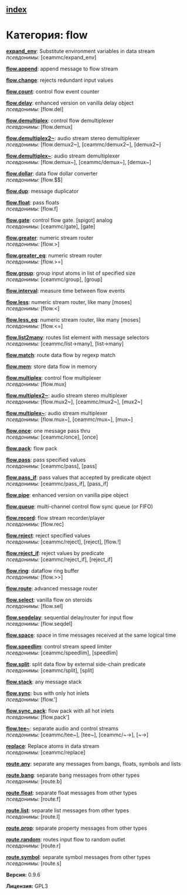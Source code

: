 [index](index.html) 
---

# Категория: flow




[**expand_env**](expand_env.html): Substitute environment variables in data stream <br>
_псевдонимы:_ \[ceammc/expand_env\]


[**flow.append**](flow.append.html): append message to flow stream 

[**flow.change**](flow.change.html): rejects redundant input values 

[**flow.count**](flow.count.html): control flow event counter 

[**flow.delay**](flow.delay.html): enhanced version on vanilla delay object <br>
_псевдонимы:_ \[flow.del\]


[**flow.demultiplex**](flow.demultiplex.html): control flow demultiplexer <br>
_псевдонимы:_ \[flow.demux\]


[**flow.demultiplex2~**](flow.demultiplex2~.html): audio stream stereo demultiplexer <br>
_псевдонимы:_ \[flow.demux2~\], \[ceammc/demux2~\], \[demux2~\]


[**flow.demultiplex~**](flow.demultiplex~.html): audio stream demultiplexer <br>
_псевдонимы:_ \[flow.demux~\], \[ceammc/demux~\], \[demux~\]


[**flow.dollar**](flow.dollar.html): data flow dollar converter <br>
_псевдонимы:_ \[flow.$$\]


[**flow.dup**](flow.dup.html): message duplicator 

[**flow.float**](flow.float.html): pass floats <br>
_псевдонимы:_ \[flow.f\]


[**flow.gate**](flow.gate.html): control flow gate. [spigot] analog <br>
_псевдонимы:_ \[ceammc/gate\], \[gate\]


[**flow.greater**](flow.greater.html): numeric stream router <br>
_псевдонимы:_ \[flow.&gt;\]


[**flow.greater_eq**](flow.greater_eq.html): numeric stream router <br>
_псевдонимы:_ \[flow.&gt;=\]


[**flow.group**](flow.group.html): group input atoms in list of specified size <br>
_псевдонимы:_ \[ceammc/group\], \[group\]


[**flow.interval**](flow.interval.html): measure time between flow events 

[**flow.less**](flow.less.html): numeric stream router, like many [moses] <br>
_псевдонимы:_ \[flow.&lt;\]


[**flow.less_eq**](flow.less_eq.html): numeric stream router, like many [moses] <br>
_псевдонимы:_ \[flow.&lt;=\]


[**flow.list2many**](flow.list2many.html): routes list element with message selectors <br>
_псевдонимы:_ \[ceammc/list-&gt;many\], \[list-&gt;many\]


[**flow.match**](flow.match.html): route data flow by regexp match 

[**flow.mem**](flow.mem.html): store data flow in memory 

[**flow.multiplex**](flow.multiplex.html): control flow multiplexer <br>
_псевдонимы:_ \[flow.mux\]


[**flow.multiplex2~**](flow.multiplex2~.html): audio stream stereo multiplexer <br>
_псевдонимы:_ \[flow.mux2~\], \[ceammc/mux2~\], \[mux2~\]


[**flow.multiplex~**](flow.multiplex~.html): audio stream multiplexer <br>
_псевдонимы:_ \[flow.mux~\], \[ceammc/mux~\], \[mux~\]


[**flow.once**](flow.once.html): one message pass thru <br>
_псевдонимы:_ \[ceammc/once\], \[once\]


[**flow.pack**](flow.pack.html): flow pack 

[**flow.pass**](flow.pass.html): pass specified values <br>
_псевдонимы:_ \[ceammc/pass\], \[pass\]


[**flow.pass_if**](flow.pass_if.html): pass values that accepted by predicate object <br>
_псевдонимы:_ \[ceammc/pass_if\], \[pass_if\]


[**flow.pipe**](flow.pipe.html): enhanced version on vanilla pipe object 

[**flow.queue**](flow.queue.html): multi-channel control flow sync queue (or FIFO) 

[**flow.record**](flow.record.html): flow stream recorder/player <br>
_псевдонимы:_ \[flow.rec\]


[**flow.reject**](flow.reject.html): reject specified values <br>
_псевдонимы:_ \[ceammc/reject\], \[reject\], \[flow.!\]


[**flow.reject_if**](flow.reject_if.html): reject values by predicate <br>
_псевдонимы:_ \[ceammc/reject_if\], \[reject_if\]


[**flow.ring**](flow.ring.html): dataflow ring buffer <br>
_псевдонимы:_ \[flow.&gt;&gt;\]


[**flow.route**](flow.route.html): advanced message router 

[**flow.select**](flow.select.html): vanilla flow on steroids <br>
_псевдонимы:_ \[flow.sel\]


[**flow.seqdelay**](flow.seqdelay.html): sequential delay/router for input flow <br>
_псевдонимы:_ \[flow.seqdel\]


[**flow.space**](flow.space.html): space in time messages received at the same logical time 

[**flow.speedlim**](flow.speedlim.html): control stream speed limiter <br>
_псевдонимы:_ \[ceammc/speedlim\], \[speedlim\]


[**flow.split**](flow.split.html): split data flow by external side-chain predicate <br>
_псевдонимы:_ \[ceammc/split\], \[split\]


[**flow.stack**](flow.stack.html): any message stack 

[**flow.sync**](flow.sync.html): bus with only hot inlets <br>
_псевдонимы:_ \[flow.&#39;\]


[**flow.sync_pack**](flow.sync_pack.html): flow pack with all hot inlets <br>
_псевдонимы:_ \[flow.pack&#39;\]


[**flow.tee~**](flow.tee~.html): separate audio and control streams <br>
_псевдонимы:_ \[ceammc/tee~\], \[tee~\], \[ceammc/~-&gt;\], \[~-&gt;\]


[**replace**](replace.html): Replace atoms in data stream <br>
_псевдонимы:_ \[ceammc/replace\]


[**route.any**](route.any.html): separate any messages from bangs, floats, symbols and lists 

[**route.bang**](route.bang.html): separate bang messages from other types <br>
_псевдонимы:_ \[route.b\]


[**route.float**](route.float.html): separate float messages from other types <br>
_псевдонимы:_ \[route.f\]


[**route.list**](route.list.html): separate list messages from other types <br>
_псевдонимы:_ \[route.l\]


[**route.prop**](route.prop.html): separate property messages from other types 

[**route.random**](route.random.html): routes input flow to random outlet <br>
_псевдонимы:_ \[route.r\]


[**route.symbol**](route.symbol.html): separate symbol messages from other types <br>
_псевдонимы:_ \[route.s\]



**Версия:** 0.9.6

**Лицензия:** GPL3

